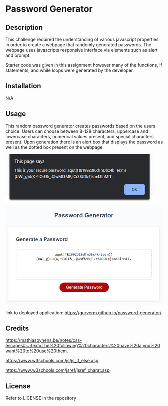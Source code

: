 # Password Generator

## Description

This challenge required the understanding of various javascript properties in order to create a webpage that randomly generated passwords. The webpage uses javascripts responsive interface via elements such as alert and prompt. 

Starter code was given in this assignment however many of the functions, if statements, and while loops were generated by the developer.


## Installation

N/A

## Usage

This random password generator creates passwords based on the users choice. Users can choose between 8-128 characters, uppercase and lowercase characters, numerical values present, and special characters present. Upon generation there is an alert box that displays the password as well as the dotted box present on the webpage. 


![Password-Generator Deployed](/assets/images/alertBox.PNG)
![](/assets/images/Deployed.PNG)


link to deployed application: https://gurverm.github.io/password-generator/
## Credits

https://mathiasbynens.be/notes/css-escapes#:~:text=The%20following%20characters%20have%20a,you%20want%20to%20use%20them.

https://www.w3schools.com/js/js_if_else.asp

https://www.w3schools.com/jsref/jsref_charat.asp

## License

Refer to LICENSE in the repository